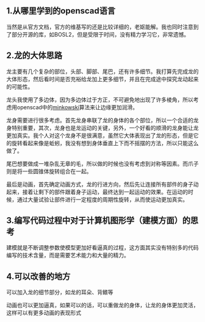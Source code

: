 ## 1.从哪里学到的openscad语言

当然是从官方文档，官方的维基写的还是比较详细的，老妪能解。我也同时注意到了部分开源的库，如BOSL2，但是受限于时间，没有精力学习它，非常遗憾。

## 2.龙的大体思路

龙主要有几个复杂的部位，头部、脚部、尾巴，还有许多细节。我打算先完成龙的大体形态，然后看时间是否充裕给龙加上更多细节，并且在完成途中探究龙动起来的可能性。

龙头我使用了多边体，因为多边体过于方正，不可避免地出现了许多棱角，所以考虑用openscad中的[minkowski](https://en.wikibooks.org/wiki/OpenSCAD_User_Manual/Transformations#minkowski)算法来让边缘更加润滑。

龙身需要进行很多考虑。首先龙身串联了龙的身体的各个部位，所以一个合适的龙身特别重要，其次，龙身也是龙运动的关键，另外，一个好看的顺滑的龙身能让龙更加真实。我个人对这个龙身不是很满意，虽然它大体表现出了龙的形态，但是它的旋转看起来像是蚯蚓，我没有想到身体垂直上下而不摇摆的方法，所以只能这么做了。

尾巴想要做成一堆杂乱无章的毛，所以做的时候也没有考虑到对称等因素。而爪子则是将一些圆锥体旋转组合在一起。

最后是动画，首先确定动画方式，龙的行进方向，然后先让连接所有部件的身子动起来，接着让剩下的部件跟着身子运动，最终达到一起运动的效果。在运动的时候，通过大量试验让部件进行一定程度的周期性旋转，从而使运动更加真实。

## 3.编写代码过程中对于计算机图形学（建模方面）的思考

建模就是不断调整参数使模型更加好看逼真的过程，这方面其实没有特别多的代码编写的技术含量，而是需要艺术能力和大量的精力。

## 4.可以改善的地方

可以加入龙的细节部分，如龙的耳朵、背鳍等

动画也可以更加逼真，如果可以的话，可以重做龙的身体，让龙的身体更加灵活，这样可以有更多动画的表现形式